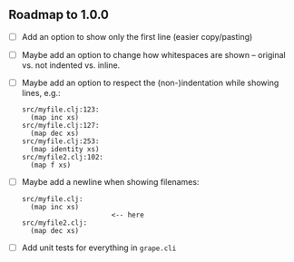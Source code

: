 ## Roadmap to 1.0.0

- [ ] Add an option to show only the first line (easier copy/pasting)
- [ ] Maybe add an option to change how whitespaces are shown – original vs. not indented vs. inline.
- [ ] Maybe add an option to respect the (non-)indentation while showing lines, e.g.:

      src/myfile.clj:123:
        (map inc xs)
      src/myfile.clj:127:
        (map dec xs)
      src/myfile.clj:253:
        (map identity xs)
      src/myfile2.clj:102:
        (map f xs)

- [ ] Maybe add a newline when showing filenames:

      src/myfile.clj:
        (map inc xs)
                            <-- here
      src/myfile2.clj:
        (map dec xs)

- [ ] Add unit tests for everything in `grape.cli`
